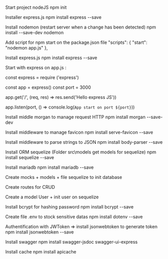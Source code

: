 Start project nodeJS
npm init

Installer express.js
npm install express --save

Install nodemon (restart server when a change has been detected)
npm install --save-dev nodemon

Add script for npm start on the package.json file
  "scripts": {
    "start": "nodemon app.js"
  },

Install express.js
npm install express --save

Start with express on app.js : 

const express = require ('express')

const app = express()
const port = 3000

app.get('/', (req, res) => res.send('Hello express JS'))

app.listen(port, () => console.log(`App start on port ${port}`))

Install middle morgan to manage request HTTP
npm install morgan --save-dev

Install middleware to manage favicon
npm install serve-favicon --save

Install middleware to parse strings to JSON
npm install body-parser --save

Install ORM sequelize (Folder src\models get models for sequelize) 
npm install sequelize --save

Install mariadb
npm install mariadb --save

Create mocks + models + file sequelize to init database 

Create routes for CRUD

Create a model User + init user on sequelize

Install bcrypt for hashing password
npm install bcrypt --save

Create file .env to stock sensitive datas
npm install dotenv --save

Authentification with JWToken => install jsonwebtoken to generate token
npm install jsonwebtoken --save

Install swagger
npm install swagger-jsdoc swagger-ui-express

Install cache
npm install apicache